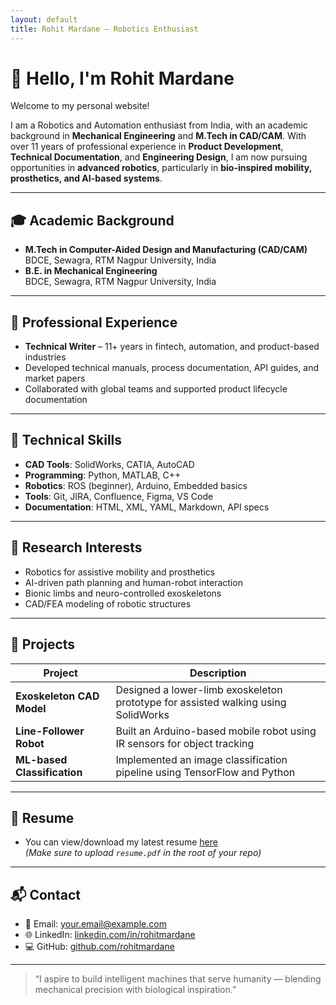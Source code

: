 ```yaml
---
layout: default
title: Rohit Mardane – Robotics Enthusiast
---
```


# 👋 Hello, I'm **Rohit Mardane**

Welcome to my personal website!

I am a Robotics and Automation enthusiast from India, with an academic background in **Mechanical Engineering** and **M.Tech in CAD/CAM**. With over 11 years of professional experience in **Product Development**, **Technical Documentation**, and **Engineering Design**, I am now pursuing opportunities in **advanced robotics**, particularly in **bio-inspired mobility, prosthetics, and AI-based systems**.

---

## 🎓 Academic Background

- **M.Tech in Computer-Aided Design and Manufacturing (CAD/CAM)**  
  BDCE, Sewagra, RTM Nagpur University, India 
- **B.E. in Mechanical Engineering**  
  BDCE, Sewagra, RTM Nagpur University, India

---

## 💼 Professional Experience

- **Technical Writer** – 11+ years in fintech, automation, and product-based industries
- Developed technical manuals, process documentation, API guides, and market papers
- Collaborated with global teams and supported product lifecycle documentation

---

## 🔧 Technical Skills

- **CAD Tools**: SolidWorks, CATIA, AutoCAD
- **Programming**: Python, MATLAB, C++
- **Robotics**: ROS (beginner), Arduino, Embedded basics
- **Tools**: Git, JIRA, Confluence, Figma, VS Code
- **Documentation**: HTML, XML, YAML, Markdown, API specs

---

## 🔬 Research Interests

- Robotics for assistive mobility and prosthetics
- AI-driven path planning and human-robot interaction
- Bionic limbs and neuro-controlled exoskeletons
- CAD/FEA modeling of robotic structures

---

## 📁 Projects

| Project | Description |
|--------|-------------|
| **Exoskeleton CAD Model** | Designed a lower-limb exoskeleton prototype for assisted walking using SolidWorks |
| **Line-Follower Robot** | Built an Arduino-based mobile robot using IR sensors for object tracking |
| **ML-based Classification** | Implemented an image classification pipeline using TensorFlow and Python |

---

## 📜 Resume

- You can view/download my latest resume [here](./resume.pdf)  
*(Make sure to upload `resume.pdf` in the root of your repo)*

---

## 📬 Contact

- 📧 Email: [your.email@example.com](mailto:your.email@example.com)
- 🌐 LinkedIn: [linkedin.com/in/rohitmardane](https://linkedin.com/in/rohitmardane)
- 💻 GitHub: [github.com/rohitmardane](https://github.com/rohitmardane)

---

> “I aspire to build intelligent machines that serve humanity — blending mechanical precision with biological inspiration.”


